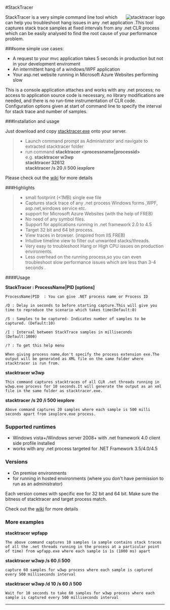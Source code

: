 #StackTracer

<img src="http://debugging.io/images/stack.ico"
 alt="stacktracer logo" title="stacktracer" align="right" />

StackTracer is a very simple command line tool which can help you troubleshoot hang issues in any .net application .This tool captures stack trace samples at fixed intervals from any .net CLR process which can be easily analysed to find the root cause of your performance problem.

###some simple use cases:

* A request to your mvc application takes 5 seconds in production but not in your development enviroment   
* An intermittent hang of a windows/WPF application    
* Your asp.net website running in Microsoft Azure Websites performing slow   

This is a console application attaches and works with any .net process; no access to application source code is necessary,
no library modifications are needed, and there is no run-time instrumentation of CLR code. Configuration
options given at start of command line to specify the interval for stack trace and number of samples.

###Installation and usage

Just download and copy [stacktracer.exe](https://github.com/stack-tracer/stacktracer/releases/download/v1.0/StackTracer.zip) onto your server. 

>* Launch command prompt as Administrator and navigate to extracted stacktracer folder
>* run command **stacktracer \<processname|processid\>**  
	e.g.  	**stacktracer w3wp**      
		**stacktracer 32612**   
		**stacktracer /s 20 /i 500 iexplore**   
	


Please check out the [wiki](https://github.com/stack-tracer/stacktracer/wiki/capturing-and-analyzing-stacktracer-trace) for more details


###Highlights

>*	small footprint (<1MB) single exe file
>*	Captures stack trace of any .net process Windows forms ,WPF, asp.net,windows service etc. 
>*	support for Microsoft Azure Websites (with the help of FREB)
>*	No need of any symbol files.
>*	Support for applications running in .net framework 2.0 to 4.5
>*	Target 32 bit and 64 bit process.
>*	View traces in browser. (inspired from IIS FREB)
>*	Intuitive timeline view to filter out unwanted stacks/threads.
>*	Very easy to troubleshoot Hang or High CPU issues on production enviroments.
>*	Less overhead on the running process,so you can even troubleshoot slow performance issues which are less than 3-4 seconds .	



####Usage


**StackTracer : ProcessName|PID [options]**


`ProcessName|PID  : You can give .NET process name or Process ID `

`/D : Delay in seconds to before starting capture.This will give you time to reproduce the scenario which takes time(Default:0)`

`/S : Samples to be captured- Indicates number of samples to be captured. (Default:10)`

`/I : Interval between StackTrace samples in milliseconds (Default:1000)`

`/? : To get this help menu`

`When giving process name,don't specify the process extension exe.The output will be generated as XML file on the same folder where stacktracer is run from.`


**stacktracer w3wp**

`This command captures stacktraces of all CLR .net threads running in w3wp.exe process for 10 seconds.It will generate the output as an xml file in the same folder as stacktracer.exe.`

**stacktracer /s 20 /i 500 iexplore**

`Above command captures 20 samples where each sample is 500 milli seconds apart from iexplore.exe process.`

	


### Supported runtimes

* Windows vista+/Windows server 2008+ with .net framework 4.0 client side profile installed
* works with any .net process targeted for .NET Framework 3.5/4.0/4.5

### Versions

* On premise environments 
*  for running in hosted environments (where you don't have permission to run as an administrator)

Each version comes with specific exe for 32 bit and 64 bit. Make sure the bitness of stacktracer and target process match.

Check out the [wiki](https://github.com/stack-tracer/stacktracer/wiki) for more details 


### More examples




**stacktracer wpfapp**

`The above command captures 10 samples (a sample contains stack traces of all the .net threads running in the process at a particular point of time) from wpfapp.exe where each sample is 1s (1000 ms) apart`

**stacktracer w3wp /s 60 /i 500**

`capture 60 samples for w3wp process where each sample is captured every 500 milliseconds interval`

**stacktracer w3wp /d 10 /s 60 /i 500**

`Wait for 10 seconds to take 60 samples for w3wp process where each sample is captured every 500 milliseconds interval`


---------------------------------------------------------------------------------------------------------------

<br/>

	
